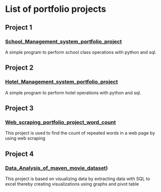 # List of portfolio projects

## Project 1
### [School_Management_system_portfolio_project](https://github.com/sguntuku/School_Management_system_portfolio_project/tree/main)
A simple program to perform school class operations with python and sql.

## Project 2
### [Hotel_Management_system_portfolio_project](https://github.com/sguntuku/Hotel_Management_system_portfolio_project/tree/main)
A simple program to perform hotel operations with python and sql.
  
## Project 3
### [Web_scraping_portfolio_project_word_count](https://github.com/sguntuku/Web_scraping_portfolio_project_word_count/tree/main)
This project is used to find the count of repeated words in a web page by using web scraping

## Project 4
### [Data_Analysis_of_maven_movie_dataset](https://github.com/sguntuku/Data-analysis-of-mavenmovie-data-set))
This project is based on visualizing data by extracting data with SQL to excel thereby creating visualizations using graphs and pivot table

